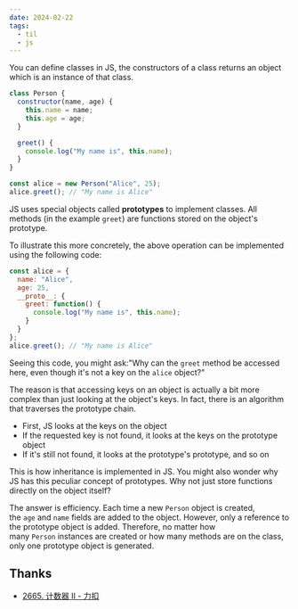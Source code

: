 ```yaml
---
date: 2024-02-22
tags:
  - til
  - js
---
```


You can define classes in JS, the constructors of a class returns an object which is an instance of that class.

```js
class Person {
  constructor(name, age) {
    this.name = name;
    this.age = age;
  }

  greet() {
    console.log("My name is", this.name);
  }
}

const alice = new Person("Alice", 25);
alice.greet(); // "My name is Alice"
```

JS uses special objects called **prototypes** to implement classes. All methods (in the example `greet`) are functions stored on the object's prototype.

To illustrate this more concretely, the above operation can be implemented using the following code:

```js
const alice = {
  name: "Alice",
  age: 25,
  __proto__: {
    greet: function() {
      console.log("My name is", this.name);
    }
  }
};
alice.greet(); // "My name is Alice"
```

Seeing this code, you might ask:"Why can the `greet` method be accessed here, even though it's not a key on the `alice` object?"

The reason is that accessing keys on an object is actually a bit more complex than just looking at the object's keys. In fact, there is an algorithm that traverses the prototype chain. 

- First, JS looks at the keys on the object
- If the requested key is not found, it looks at the keys on the prototype object
- If it's still not found, it looks at the prototype's prototype, and so on

This is how inheritance is implemented in JS. You might also wonder why JS has this peculiar concept of prototypes. Why not just store functions directly on the object itself? 

The answer is efficiency. Each time a new `Person` object is created, the `age` and `name` fields are added to the object. However, only a reference to the prototype object is added. Therefore, no matter how many `Person` instances are created or how many methods are on the class, only one prototype object is generated.


## Thanks

- [2665. 计数器 II - 力扣](https://leetcode.cn/problems/counter-ii/solutions/2487703/ji-shu-qi-ii-by-leetcode-solution-ofuk/)
